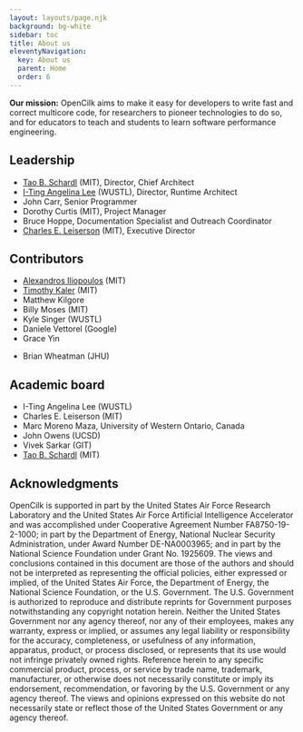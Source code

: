 ```yaml
---
layout: layouts/page.njk
background: bg-white
sidebar: toc
title: About us
eleventyNavigation:
  key: About us
  parent: Home
  order: 6
---
```


**Our mission:** OpenCilk aims to make it easy for developers to write fast and correct multicore code, for researchers to pioneer technologies to do so, and for educators to teach and students to learn software performance engineering.

## Leadership

<div class="list-tight">

- [Tao B. Schardl](http://neboat.mit.edu/) (MIT), Director, Chief Architect
- [I-Ting Angelina Lee](http://www.cse.wustl.edu/~angelee/) (WUSTL), Director, Runtime Architect
- John Carr, Senior Programmer
- Dorothy Curtis (MIT), Project Manager
- Bruce Hoppe, Documentation Specialist and Outreach Coordinator
- [Charles E. Leiserson](https://people.csail.mit.edu/cel/) (MIT), Executive Director
</div>

## Contributors

<div class="list-tight">

- [Alexandros Iliopoulos](https://www.csail.mit.edu/person/alexandros-stavros-iliopoulos) (MIT)
- [Timothy Kaler](https://www.csail.mit.edu/person/timothy-kaler) (MIT)
- Matthew Kilgore
- Billy Moses (MIT)
- Kyle Singer (WUSTL)
- Daniele Vettorel (Google)
- Grace Yin
<!-- (Where is grace) -->
- Brian Wheatman (JHU)
</div>

## Academic board

<div class="list-tight">
  
- I-Ting Angelina Lee (WUSTL)
- Charles E. Leiserson (MIT)
- Marc Moreno Maza, University of Western Ontario, Canada
- John Owens (UCSD)
- Vivek Sarkar (GIT)
- [Tao B. Schardl](http://neboat.mit.edu/) (MIT)
</div>

<!--
<div class="list-tight">
{% for person in academic_board %}
 - [{{ person.name }}]({{ person.url }}), {{ person.organization }}
{% endfor %}
</div>
-->

<!--
## Advisory board

<div class="list-tight">
{% for person in advisory_board %}
 - [{{ person.name }}]({{ person.url }}), {{ person.organization }}
{% endfor %}
</div>
-->

## Acknowledgments

OpenCilk is supported in part by the United States Air Force Research Laboratory and the United States Air Force Artificial Intelligence Accelerator and was accomplished under Cooperative Agreement Number FA8750-19-2-1000; in part by the Department of Energy, National Nuclear Security Administration, under Award Number DE-NA0003965; and in part by the National Science Foundation under Grant No. 1925609.  The views and conclusions contained in this document are those of the authors and should not be interpreted as representing the official policies, either expressed or implied, of the United States Air Force, the Department of Energy, the National Science Foundation, or the U.S. Government. The U.S. Government is authorized to reproduce and distribute reprints for Government purposes notwithstanding any copyright notation herein.   Neither the United States Government nor any agency thereof, nor any of their employees, makes any warranty, express or implied, or assumes any legal liability or responsibility for the accuracy, completeness, or usefulness of any information, apparatus, product, or process disclosed, or represents that its use would not infringe privately owned rights. Reference herein to any specific commercial product, process, or service by trade name, trademark, manufacturer, or otherwise does not necessarily constitute or imply its endorsement, recommendation, or favoring by the U.S. Government or any agency thereof. The views and opinions expressed on this website do not necessarily state or reflect those of the United States Government or any agency thereof.
  

